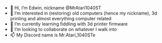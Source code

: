 - 👋 Hi, I’m Edwin, nickname @MrAtari1040ST
- 👀 I’m interested in (restoring) old computers (hence my nickname), 3d printing and almost everything computer related
- 🌱 I’m currently learning fiddling with 3d printer firmware
- 💞️ I’m looking to collaborate on whatever I walk into 
- 📫 My Discord name is Mr.Atari_1040STe

<!---
MrAtari1040ST/MrAtari1040ST is a ✨ special ✨ repository because its `README.md` (this file) appears on your GitHub profile.
You can click the Preview link to take a look at your changes.
--->
